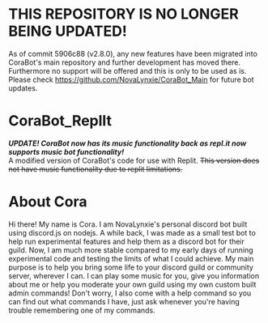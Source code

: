 # THIS REPOSITORY IS NO LONGER BEING UPDATED! 
As of commit 5906c88 (v2.8.0), any new features have been migrated into CoraBot's main repository and further development has moved there.
Furthermore no support will be offered and this is only to be used as is. Please check https://github.com/NovaLynxie/CoraBot_Main for future bot updates.

# CoraBot_ReplIt
_**UPDATE! CoraBot now has its music functionality back as repl.it now supports music bot functionality!**_  
A modified version of CoraBot's code for use with Replit. ~~This version does not have music functionality due to replit limitations.~~


# About Cora
 Hi there! My name is Cora. I am NovaLynxie's personal discord bot built using discord.js on nodejs.
 A while back, I was made as a small test bot to help run experimental features and help them as a discord bot for their guild.
 Now, I am much more stable compared to my early days of running experimental code and testing the limits of what I could achieve.
 My main purpose is to help you bring some life to your discord guild or community server, wherever I can.
 I can play some music for you, give you information about me or help you moderate your own guild using my own custom built admin commands!
 Don't worry, I also come with a help command so you can find out what commands I have, just ask whenever you're having trouble remembering one of my commands.


